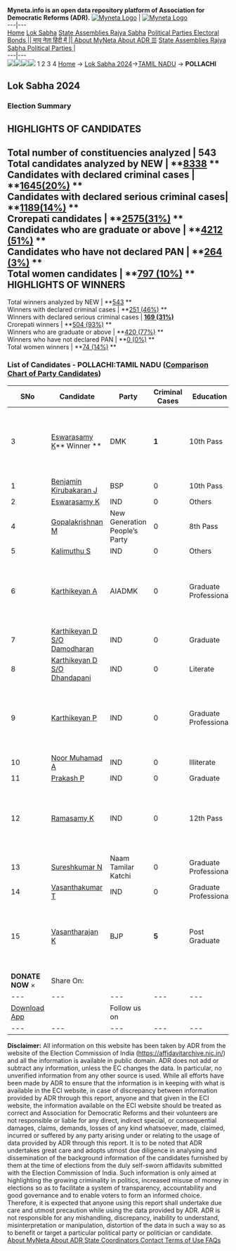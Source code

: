 **Myneta.info is an open data repository platform of Association for Democratic Reforms (ADR).**
[![Myneta Logo](https://www.myneta.info/lib/img/myneta-logo.png)](https://www.myneta.info/) | [![Myneta Logo](https://www.myneta.info/lib/img/adr-logo.png)](https://adrindia.org)  
---|---  
[Home](https://www.myneta.info/) [Lok Sabha](https://www.myneta.info/#ls "Lok Sabha") [ State Assemblies ](https://www.myneta.info/#sa "State Assemblies") [Rajya Sabha](https://www.myneta.info/#rs "Rajya Sabha") [Political Parties ](https://www.myneta.info/party "Political Parties") [ Electoral Bonds ](https://www.myneta.info/electoral_bonds "Electoral Bonds") [ || माय नेता हिंदी में || ](https://translate.google.co.in/translate?prev=hp&hl=en&js=y&u=www.myneta.info&sl=en&tl=hi&history_state0=) [ About MyNeta ](https://adrindia.org/content/about-myneta) [ About ADR ](https://adrindia.org/about-adr/who-we-are) [☰](javascript:void\(0\))
[ State Assemblies ](https://www.myneta.info/#sa "State Assemblies") [ Rajya Sabha ](https://www.myneta.info/#rs "Rajya Sabha") [ Political Parties ](https://www.myneta.info/party "Political Parties")
|   
---|---  
![](https://www.myneta.info/lib/img/banner/banner-1.png)![](https://www.myneta.info/lib/img/banner/banner-2.png)![](https://www.myneta.info/lib/img/banner/banner-3.png)![](https://www.myneta.info/lib/img/banner/banner-4.png)
1  2  3  4 
[Home](https://www.myneta.info/) → [Lok Sabha 2024](https://www.myneta.info/LokSabha2024/)→[TAMIL NADU](https://www.myneta.info/LokSabha2024/index.php?action=show_constituencies&state_id=31) → **POLLACHI**
### 
## Lok Sabha 2024
###  Election Summary 
HIGHLIGHTS OF CANDIDATES  
---  
Total number of constituencies analyzed |  543   
Total candidates analyzed by NEW | **[8338](https://www.myneta.info/LokSabha2024/index.php?action=summary&subAction=candidates_analyzed&sort=candidate#summary) **  
Candidates with declared criminal cases | **[1645(20%)](https://www.myneta.info/LokSabha2024/index.php?action=summary&subAction=crime&sort=candidate#summary) **  
Candidates with declared serious criminal cases| **[1189(14%)](https://www.myneta.info/LokSabha2024/index.php?action=summary&subAction=serious_crime&sort=candidate#summary) **  
Crorepati candidates | **[2575(31%)](https://www.myneta.info/LokSabha2024/index.php?action=summary&subAction=crorepati&sort=candidate#summary) **  
Candidates who are graduate or above | **[4212 (51%)](https://www.myneta.info/LokSabha2024/index.php?action=summary&subAction=education&sort=candidate#summary) **  
Candidates who have not declared PAN | **[264 (3%)](https://www.myneta.info/LokSabha2024/index.php?action=summary&subAction=without_pan&sort=candidate#summary) **  
Total women candidates | **[797 (10%)](https://www.myneta.info/LokSabha2024/index.php?action=summary&subAction=women_candidate&sort=candidate#summary) **  
HIGHLIGHTS OF WINNERS  
---  
Total winners analyzed by NEW | **[543](https://www.myneta.info/LokSabha2024/index.php?action=summary&subAction=winner_analyzed&sort=candidate#summary) **  
Winners with declared criminal cases | **[251 (46%)](https://www.myneta.info/LokSabha2024/index.php?action=summary&subAction=winner_crime&sort=candidate#summary) **  
Winners with declared serious criminal cases | **[169 (31%)](https://www.myneta.info/LokSabha2024/index.php?action=summary&subAction=winner_serious_crime&sort=candidate#summary)**  
Crorepati winners | **[504 (93%)](https://www.myneta.info/LokSabha2024/index.php?action=summary&subAction=winner_crorepati&sort=candidate#summary) **  
Winners who are graduate or above | **[420 (77%)](https://www.myneta.info/LokSabha2024/index.php?action=summary&subAction=winner_education&sort=candidate#summary) **  
Winners who have not declared PAN | **[0 (0%)](https://www.myneta.info/LokSabha2024/index.php?action=summary&subAction=winner_without_pan&sort=candidate#summary) **  
Total women winners | **[74 (14%)](https://www.myneta.info/LokSabha2024/index.php?action=summary&subAction=winner_women&sort=candidate#summary) **  
### List of Candidates - POLLACHI:TAMIL NADU ([Comparison Chart of Party Candidates](https://www.myneta.info/LokSabha2024/comparisonchart.php?constituency_id=402))
SNo | Candidate| Party| Criminal Cases| Education| Age| Total Assets| Liabilities  
---|---|---|---|---|---|---|---  
3  | [Eswarasamy K](https://www.myneta.info/LokSabha2024/candidate.php?candidate_id=174)** Winner ** | DMK | **1** | 10th Pass| 47 | ![](https://myneta.info/image_v2.php?myneta_folder=LokSabha2024&candidate_id=174&col=ta) | ![](https://myneta.info/image_v2.php?myneta_folder=LokSabha2024&candidate_id=174&col=lia)  
1  | [Benjamin Kirubakaran J](https://www.myneta.info/LokSabha2024/candidate.php?candidate_id=172) | BSP | 0 | 10th Pass| 40 | Rs 27,000 ~ 27 Thou+ | Rs 0 ~   
2  | [Eswarasamy K](https://www.myneta.info/LokSabha2024/candidate.php?candidate_id=1197) | IND | 0 | Others| 59 | Rs 1,41,10,000 ~ 1 Crore+ | Rs 7,90,000 ~ 7 Lacs+  
4  | [Gopalakrishnan M](https://www.myneta.info/LokSabha2024/candidate.php?candidate_id=1206) | New Generation People’s Party | 0 | 8th Pass| 50 | Rs 11,30,60,457 ~ 11 Crore+ | Rs 54,10,000 ~ 54 Lacs+  
5  | [Kalimuthu S](https://www.myneta.info/LokSabha2024/candidate.php?candidate_id=1200) | IND | 0 | Others| 35 | Rs 36,51,703 ~ 36 Lacs+ | Rs 19,10,000 ~ 19 Lacs+  
6  | [Karthikeyan A](https://www.myneta.info/LokSabha2024/candidate.php?candidate_id=175) | AIADMK | 0 | Graduate Professional| 44 | ![](https://myneta.info/image_v2.php?myneta_folder=LokSabha2024&candidate_id=175&col=ta) | ![](https://myneta.info/image_v2.php?myneta_folder=LokSabha2024&candidate_id=175&col=lia)  
7  | [Karthikeyan D S/O Damodharan](https://www.myneta.info/LokSabha2024/candidate.php?candidate_id=1204) | IND | 0 | Graduate| 39 | Rs 19,27,400 ~ 19 Lacs+ | Rs 0 ~   
8  | [Karthikeyan D S/O Dhandapani](https://www.myneta.info/LokSabha2024/candidate.php?candidate_id=1198) | IND | 0 | Literate| 42 | Rs 3,66,534 ~ 3 Lacs+ | Rs 0 ~   
9  | [Karthikeyan P](https://www.myneta.info/LokSabha2024/candidate.php?candidate_id=1202) | IND | 0 | Graduate Professional| 28 | ![](https://myneta.info/image_v2.php?myneta_folder=LokSabha2024&candidate_id=1202&col=ta) | ![](https://myneta.info/image_v2.php?myneta_folder=LokSabha2024&candidate_id=1202&col=lia)  
10  | [Noor Muhamad A](https://www.myneta.info/LokSabha2024/candidate.php?candidate_id=1205) | IND | 0 | Illiterate| 66 | Rs 1,49,49,057 ~ 1 Crore+ | Rs 0 ~   
11  | [Prakash P](https://www.myneta.info/LokSabha2024/candidate.php?candidate_id=1195) | IND | 0 | Graduate| 35 | Rs 12,21,000 ~ 12 Lacs+ | Rs 4,50,000 ~ 4 Lacs+  
12  | [Ramasamy K](https://www.myneta.info/LokSabha2024/candidate.php?candidate_id=1207) | IND | 0 | 12th Pass| 73 | ![](https://myneta.info/image_v2.php?myneta_folder=LokSabha2024&candidate_id=1207&col=ta) | ![](https://myneta.info/image_v2.php?myneta_folder=LokSabha2024&candidate_id=1207&col=lia)  
13  | [Sureshkumar N](https://www.myneta.info/LokSabha2024/candidate.php?candidate_id=173) | Naam Tamilar Katchi | 0 | Graduate Professional| 51 | Rs 7,79,61,305 ~ 7 Crore+ | Rs 17,33,695 ~ 17 Lacs+  
14  | [Vasanthakumar T](https://www.myneta.info/LokSabha2024/candidate.php?candidate_id=1199) | IND | 0 | Graduate Professional| 26 | Rs 1,11,68,125 ~ 1 Crore+ | Rs 1,50,000 ~ 1 Lacs+  
15  | [Vasantharajan K](https://www.myneta.info/LokSabha2024/candidate.php?candidate_id=1203) | BJP | **5** | Post Graduate| 43 | ![](https://myneta.info/image_v2.php?myneta_folder=LokSabha2024&candidate_id=1203&col=ta) | ![](https://myneta.info/image_v2.php?myneta_folder=LokSabha2024&candidate_id=1203&col=lia)  
|  **DONATE NOW** × |  Share On:  | [](https://api.whatsapp.com/send?text=https%3A%2F%2Fmyneta.info%2Fpunjab2022%2Findex.php%3Faction%3Dshow_constituencies%26state_id%3D19) | [](https://www.facebook.com/sharer/sharer.php?u=https%3A%2F%2Fmyneta.info%2Fpunjab2022%2Findex.php%3Faction%3Dshow_constituencies%26state_id%3D19) | [](https://twitter.com/share?url=https%3A%2F%2Fmyneta.info%2Fpunjab2022%2Findex.php%3Faction%3Dshow_constituencies%26state_id%3D19)  
---|---|---|---|---  
| [ Download App ](https://play.google.com/store/apps/details?id=com.webrosoft.myneta1&pcampaignid=pcampaignidMKT-Other-global-all-co-prtnr-py-PartBadge-Mar2515-1) | [](https://play.google.com/store/apps/details?id=com.webrosoft.myneta1&pcampaignid=pcampaignidMKT-Other-global-all-co-prtnr-py-PartBadge-Mar2515-1) |  Follow us on  | [](https://www.facebook.com/adrindia.org/) | [](https://twitter.com/adrspeaks) | [](https://groups.google.com/g/national-election-watch?hl=en&pli=1) | [](https://www.instagram.com/adrspeaks/) | [](https://www.youtube.com/user/adrspeaks) | [](https://sharechat.com/profile/adrspeaks)  
---|---|---|---|---|---|---|---|---  
**Disclaimer:** All information on this website has been taken by ADR from the website of the Election Commission of India (https://affidavitarchive.nic.in/) and all the information is available in public domain. ADR does not add or subtract any information, unless the EC changes the data. In particular, no unverified information from any other source is used. While all efforts have been made by ADR to ensure that the information is in keeping with what is available in the ECI website, in case of discrepancy between information provided by ADR through this report, anyone and that given in the ECI website, the information available on the ECI website should be treated as correct and Association for Democratic Reforms and their volunteers are not responsible or liable for any direct, indirect special, or consequential damages, claims, demands, losses of any kind whatsoever, made, claimed, incurred or suffered by any party arising under or relating to the usage of data provided by ADR through this report. It is to be noted that ADR undertakes great care and adopts utmost due diligence in analysing and dissemination of the background information of the candidates furnished by them at the time of elections from the duly self-sworn affidavits submitted with the Election Commission of India. Such information is only aimed at highlighting the growing criminality in politics, increased misuse of money in elections so as to facilitate a system of transparency, accountability and good governance and to enable voters to form an informed choice. Therefore, it is expected that anyone using this report shall undertake due care and utmost precaution while using the data provided by ADR. ADR is not responsible for any mishandling, discrepancy, inability to understand, misinterpretation or manipulation, distortion of the data in such a way so as to benefit or target a particular political party or politician or candidate. 
[ About MyNeta ](https://adrindia.org/content/about-myneta) [ About ADR ](https://adrindia.org/about-adr/who-we-are) [ State Coordinators ](https://adrindia.org/about-adr/state-coordinators) [ Contact ](https://adrindia.org/contact-us) [ Terms of Use ](https://adrindia.org/content/adr-terms-use) [ FAQs ](https://adrindia.org/content/faqs)
